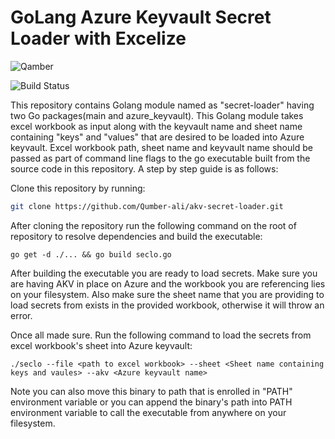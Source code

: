 # GoLang Azure Keyvault Secret Loader with Excelize
![Qamber](https://github.com/Qumber-ali/akv-seret-loader/blob/main/assets/secret_loader.png)

![Build Status](https://travis-ci.org/joemccann/dillinger.svg?branch=master)

This repository contains Golang module named as "secret-loader" having two Go packages(main and azure_keyvault). This Golang module takes excel workbook as input along with the keyvault name and sheet name containing "keys" and "values" that are desired to be loaded into Azure keyvault. Excel workbook path, sheet name and keyvault name should be passed as part of command line flags to the go executable built from the source code in this repository. A step by step guide is as follows:

Clone this repository by running:
```sh
git clone https://github.com/Qumber-ali/akv-secret-loader.git
```
After cloning the repository run the following command on the root of repository to resolve dependencies and build the executable:
```golang
go get -d ./... && go build seclo.go
```
After building the executable you are ready to load secrets. Make sure you are having AKV in place on Azure and the workbook you are referencing lies on your filesystem. Also make sure the sheet name that you are providing to load secrets from exists in the provided workbook, otherwise it will throw an error.

Once all made sure. Run the following command to load the secrets from excel workbook's sheet into Azure keyvault:
```golang
./seclo --file <path to excel workbook> --sheet <Sheet name containing keys and vaules> --akv <Azure keyvault name>
```

Note you can also move this binary to path that is enrolled in "PATH" environment variable or you can append the binary's path into PATH environment variable to call the executable from anywhere on your filesystem.  
